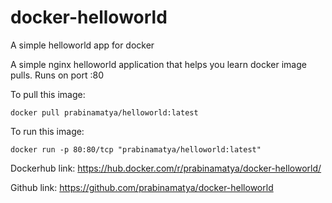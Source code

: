 # docker-helloworld

A simple helloworld app for docker

A simple nginx helloworld application that helps you learn docker image pulls. Runs on port :80

To pull this image:
```
docker pull prabinamatya/helloworld:latest
```

To run this image:
```
docker run -p 80:80/tcp "prabinamatya/helloworld:latest"
```

Dockerhub link: https://hub.docker.com/r/prabinamatya/docker-helloworld/

Github link: https://github.com/prabinamatya/docker-helloworld
